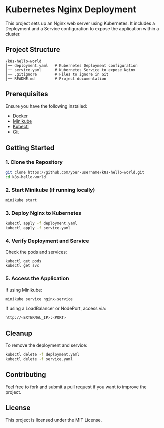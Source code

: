 # Kubernetes Nginx Deployment

This project sets up an Nginx web server using Kubernetes. It includes a Deployment and a Service configuration to expose the application within a cluster.

## Project Structure
```
/k8s-hello-world
│── deployment.yaml   # Kubernetes Deployment configuration
│── service.yaml      # Kubernetes Service to expose Nginx
│── .gitignore        # Files to ignore in Git
│── README.md         # Project documentation
```

## Prerequisites
Ensure you have the following installed:
- [Docker](https://docs.docker.com/get-docker/)
- [Minikube](https://minikube.sigs.k8s.io/docs/start/)
- [Kubectl](https://kubernetes.io/docs/tasks/tools/)
- [Git](https://git-scm.com/)

## Getting Started

### 1. Clone the Repository
```bash
git clone https://github.com/your-username/k8s-hello-world.git
cd k8s-hello-world
```

### 2. Start Minikube (if running locally)
```bash
minikube start
```

### 3. Deploy Nginx to Kubernetes
```bash
kubectl apply -f deployment.yaml
kubectl apply -f service.yaml
```

### 4. Verify Deployment and Service
Check the pods and services:
```bash
kubectl get pods
kubectl get svc
```

### 5. Access the Application
If using Minikube:
```bash
minikube service nginx-service
```
If using a LoadBalancer or NodePort, access via:
```bash
http://<EXTERNAL_IP>:<PORT>
```

## Cleanup
To remove the deployment and service:
```bash
kubectl delete -f deployment.yaml
kubectl delete -f service.yaml
```

## Contributing
Feel free to fork and submit a pull request if you want to improve the project.

## License
This project is licensed under the MIT License.

